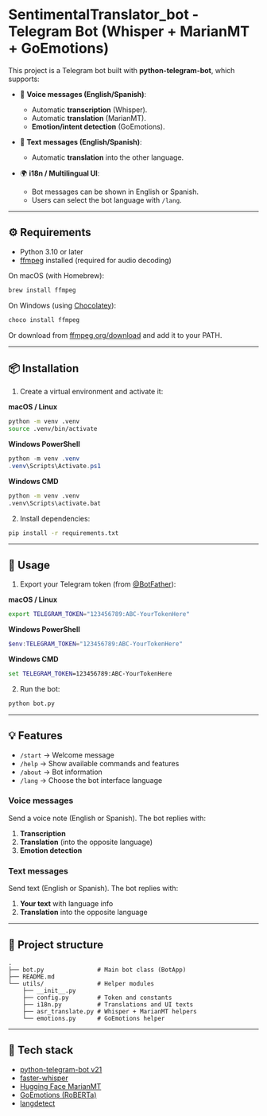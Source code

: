 # SentimentalTranslator_bot - Telegram Bot (Whisper + MarianMT + GoEmotions)

This project is a Telegram bot built with **python-telegram-bot**, which supports:

- 🎤 **Voice messages (English/Spanish)**:
  - Automatic **transcription** (Whisper).
  - Automatic **translation** (MarianMT).
  - **Emotion/intent detection** (GoEmotions).

- 💬 **Text messages (English/Spanish)**:
  - Automatic **translation** into the other language.

- 🌍 **i18n / Multilingual UI**:
  - Bot messages can be shown in English or Spanish.
  - Users can select the bot language with `/lang`.

---

## ⚙️ Requirements

- Python 3.10 or later
- [ffmpeg](https://ffmpeg.org/) installed (required for audio decoding)

On macOS (with Homebrew):

```bash
brew install ffmpeg
```

On Windows (using [Chocolatey](https://chocolatey.org/)):

```powershell
choco install ffmpeg
```

Or download from [ffmpeg.org/download](https://ffmpeg.org/download.html) and add it to your PATH.

---

## 📦 Installation


1. Create a virtual environment and activate it:

**macOS / Linux**
```bash
python -m venv .venv
source .venv/bin/activate
```

**Windows PowerShell**
```powershell
python -m venv .venv
.venv\Scripts\Activate.ps1
```

**Windows CMD**
```cmd
python -m venv .venv
.venv\Scripts\activate.bat
```

2. Install dependencies:

```bash
pip install -r requirements.txt
```

---

## 🚀 Usage

1. Export your Telegram token (from [@BotFather](https://t.me/BotFather)):

**macOS / Linux**
```bash
export TELEGRAM_TOKEN="123456789:ABC-YourTokenHere"
```

**Windows PowerShell**
```powershell
$env:TELEGRAM_TOKEN="123456789:ABC-YourTokenHere"
```

**Windows CMD**
```cmd
set TELEGRAM_TOKEN=123456789:ABC-YourTokenHere
```

2. Run the bot:

```bash
python bot.py
```

---

## 💡 Features

- `/start` → Welcome message  
- `/help` → Show available commands and features  
- `/about` → Bot information  
- `/lang` → Choose the bot interface language  

### Voice messages
Send a voice note (English or Spanish). The bot replies with:
1. **Transcription**
2. **Translation** (into the opposite language)
3. **Emotion detection**

### Text messages
Send text (English or Spanish). The bot replies with:
1. **Your text** with language info
2. **Translation** into the opposite language

---

## 📂 Project structure

```
.
├── bot.py               # Main bot class (BotApp)
├── README.md
└── utils/               # Helper modules
    ├── __init__.py
    ├── config.py        # Token and constants
    ├── i18n.py          # Translations and UI texts
    ├── asr_translate.py # Whisper + MarianMT helpers
    └── emotions.py      # GoEmotions helper
```

---

## 🧩 Tech stack

- [python-telegram-bot v21](https://docs.python-telegram-bot.org/)
- [faster-whisper](https://github.com/guillaumekln/faster-whisper)
- [Hugging Face MarianMT](https://huggingface.co/Helsinki-NLP/opus-mt-en-es)
- [GoEmotions (RoBERTa)](https://huggingface.co/SamLowe/roberta-base-go_emotions)
- [langdetect](https://pypi.org/project/langdetect/)
